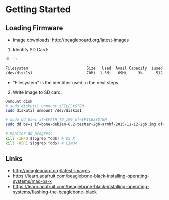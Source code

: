 Getting Started
======

Loading Firmware
-----

* Image downloads: http://beagleboard.org/latest-images

1) Identify SD Card:
```bash
df -h

Filesystem                          Size   Used  Avail Capacity  iused    ifree %iused  Mounted on
/dev/disk1s1                        70Mi  1.5Mi   69Mi     3%      512        0  100%   /Volumes/BEAGLE_BONE
```

* "Filesystem" is the identifier used in the next steps

2) Write image to SD card:
```bash
Unmount disk
# sudo diskutil unmount $FILESYSTEM
sudo diskutil unmount /dev/disk1s1

# sudo dd bs=1 if=$PATH_TO_IMG of=$FILESYSTEM
sudo dd bs=1 if=bone-debian-8.2-tester-2gb-armhf-2015-11-12-2gb.img of=/dev/disk1s1

# monitor dd progress
kill -INFO $(pgrep ^dd$) # OS X
kill -USR1 $(pgrep ^dd$) # LINUX
```


Links
----
* http://beagleboard.org/latest-images
* https://learn.adafruit.com/beaglebone-black-installing-operating-systems/mac-os-x
* https://learn.adafruit.com/beaglebone-black-installing-operating-systems/flashing-the-beaglebone-black

